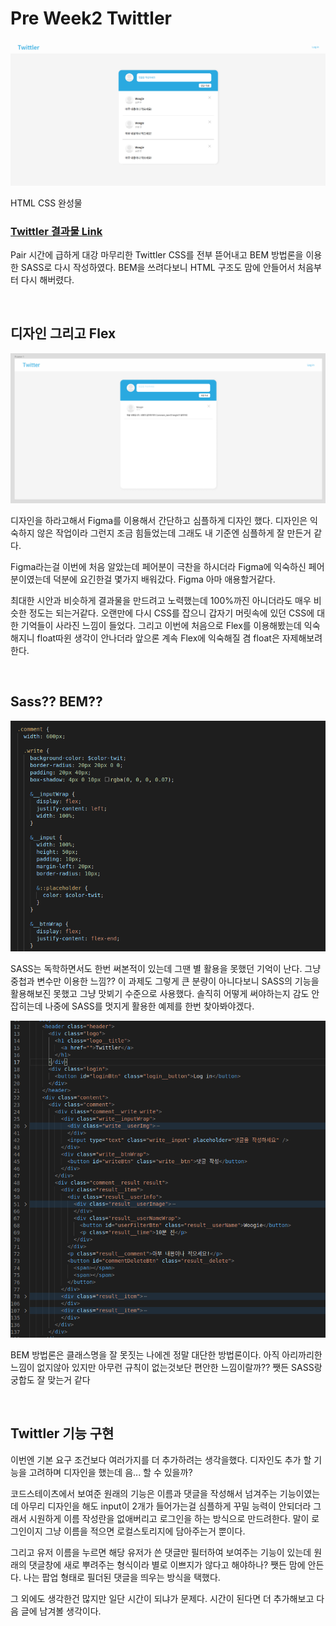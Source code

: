 # Pre Week2 Twittler

![](./image/twittler_1.png)

HTML CSS 완성물

### [Twittler 결과물 Link](https://woogie-94.github.io/CodeStates/Pre_Twittler/)

Pair 시간에 급하게 대강 마무리한 Twittler CSS를 전부 뜯어내고 BEM 방법론을 이용한 SASS로 다시 작성하였다. BEM을 쓰려다보니 HTML 구조도 맘에 안들어서 처음부터 다시 해버렸다.

<br />
 
## 디자인 그리고 Flex

![](./image/twittler_2.png)

디자인을 하라고해서 Figma를 이용해서 간단하고 심플하게 디자인 했다. 디자인은 익숙하지 않은 작업이라 그런지 조금 힘들었는데 그래도 내 기준엔 심플하게 잘 만든거 같다.

Figma라는걸 이번에 처음 알았는데 페어분이 극찬을 하시더라 Figma에 익숙하신 페어분이였는데 덕분에 요긴한걸 몇가지 배워갔다. Figma 아마 애용할거같다.

최대한 시안과 비슷하게 결과물을 만드려고 노력했는데 100%까진 아니더라도 매우 비슷한 정도는 되는거같다. 오랜만에 다시 CSS를 잡으니 갑자기 머릿속에 있던 CSS에 대한 기억들이 사라진 느낌이 들었다. 그리고 이번에 처음으로 Flex를 이용해봤는데 익숙해지니 float따윈 생각이 안나더라 앞으론 계속 Flex에 익숙해질 겸 float은 자제해보려 한다.

<br />
 
## Sass?? BEM??

![](./image/twittler_3.png)

SASS는 독학하면서도 한번 써본적이 있는데 그땐 별 활용을 못했던 기억이 난다. 그냥 중첩과 변수만 이용한 느낌?? 이 과제도 그렇게 큰 분량이 아니다보니 SASS의 기능을 활용해보진 못했고 그냥 맛뵈기 수준으로 사용했다. 솔직히 어떻게 써야하는지 감도 안잡히는데 나중에 SASS를 멋지게 활용한 예제를 한번 찾아봐야겠다.

![](./image/twittler_4.png)

BEM 방법론은 클래스명을 잘 못짓는 나에겐 정말 대단한 방법론이다. 아직 아리까리한 느낌이 없지않아 있지만 아무런 규칙이 없는것보단 편안한 느낌이랄까?? 쨋든 SASS랑 궁합도 잘 맞는거 같다

<br />
 
## Twittler 기능 구현

이번엔 기본 요구 조건보다 여러가지를 더 추가하려는 생각을했다. 디자인도 추가 할 기능을 고려하며 디자인을 했는데 음... 할 수 있을까?

코드스테이츠에서 보여준 원래의 기능은 이름과 댓글을 작성해서 넘겨주는 기능이였는데 아무리 디자인을 해도 input이 2개가 들어가는걸 심플하게 꾸밀 능력이 안되더라 그래서 시원하게 이름 작성란을 없애버리고 로그인을 하는 방식으로 만드려한다. 말이 로그인이지 그냥 이름을 적으면 로컬스토리지에 담아주는거 뿐이다.

그리고 유저 이름을 누르면 해당 유저가 쓴 댓글만 필터하여 보여주는 기능이 있는데 원래의 댓글창에 새로 뿌려주는 형식이라 별로 이쁘지가 않다고 해야하나? 쨋든 맘에 안든다. 나는 팝업 형태로 필더된 댓글을 띄우는 방식을 택했다.

그 외에도 생각한건 많지만 일단 시간이 되냐가 문제다. 시간이 된다면 더 추가해보고 다음 글에 남겨볼 생각이다.
